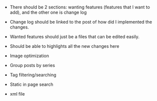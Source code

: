 - There should be 2 sections: wanting features (features that I want to add), and the other one is change log
- Change log should be linked to the post of how did I implemented the changes.
- Wanted features should just be a files that can be edited easily.
- Should be able to highlights all the new changes here

- Image optimization
- Group posts by series
- Tag filtering/searching
- Static in page search
- xml file